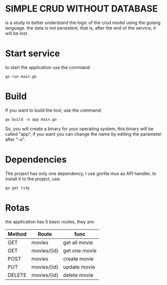 # SIMPLE CRUD WITHOUT DATABASE
is a study to better understand the logic of the crud model using the golang language. the data is not persistent, that is, after the end of the service, it will be lost.

# Start service
to start the application use the command:

    go run main.go

# Build

If you want to build the tool, use the command:

    go build -o app main.go

So, you will create a binary for your operating system, this binary will be called "app", if you want you can change the name by editing the parameter after "-o".

# Dependencies
The project has only one dependency, I use gorilla mux as API handler, to install it to the project, use:

    go get tidy

# Rotas
the application has 5 basic routes, they are:

|Method |Route  | func 	
|---	|---	|---	|	
|GET   	|movies |get all movie
|GET   	|movies/{id}| get one movie
|POST   |movies | create movie
|PUT   	|movies/{id}| update movie
|DELETE |movies/{id}| delete movie
